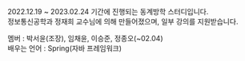 2022.12.19 ~ 2023.02.24 기간에 진행되는 동계방학 스터디입니다.  
정보통신공학과 정재희 교수님에 의해 만들어졌으며, 일부 강의를 지원받습니다.

멤버 : 박서윤(조장), 임채윤, 이승준, 정종오(~02.04)  
배우는 언어 : Spring(자바 프레임워크)
